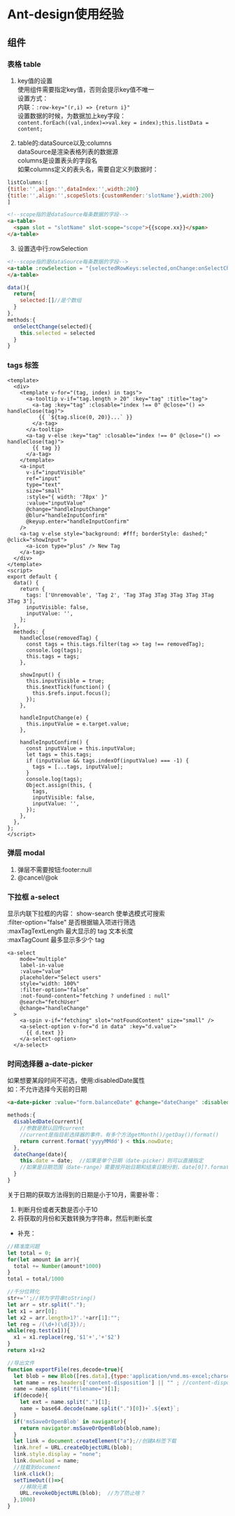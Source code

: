 # Ant-design使用经验

## 组件

### 表格 table
1. key值的设置    
使用<a-table>组件需要指定key值，否则会提示key值不唯一    
设置方式：  
内联：`:row-key="(r,i) => {return i}"`  
设置数据的时候，为数据加上key字段：`content.forEach((val,index)=>val.key = index);this.listData = content;`

2. table的:dataSource以及:columns  
dataSource是渲染表格列表的数据源  
columns是设置表头的字段名  
如果columns定义的表头名，需要自定义列数据时：
```js
listColumns:[
{title:'',align:'',dataIndex:'',width:200}
{title:'',align:'',scopeSlots:{customRender:'slotName'},width:200}
]
```
```html
<!--scope指的是dataSource每条数据的字段-->
<a-table>
  <span slot = "slotName" slot-scope="scope">{{scope.xx}}</span>
</a-table>
```

3. 设置选中行:rowSelection  
```html
<!--scope指的是dataSource每条数据的字段-->
<a-table :rowSelection = "{selectedRowKeys:selected,onChange:onSelectChange}">
</a-table>
```
```js
data(){
  return{
    selected:[]//是个数组
  }
},
methods:{
  onSelectChange(selected){
    this.selected = selected
  }
}
```

### tags 标签
```
<template>
  <div>
    <template v-for="(tag, index) in tags">
      <a-tooltip v-if="tag.length > 20" :key="tag" :title="tag">
        <a-tag :key="tag" :closable="index !== 0" @close="() => handleClose(tag)">
          {{ `${tag.slice(0, 20)}...` }}
        </a-tag>
      </a-tooltip>
      <a-tag v-else :key="tag" :closable="index !== 0" @close="() => handleClose(tag)">
        {{ tag }}
      </a-tag>
    </template>
    <a-input
      v-if="inputVisible"
      ref="input"
      type="text"
      size="small"
      :style="{ width: '78px' }"
      :value="inputValue"
      @change="handleInputChange"
      @blur="handleInputConfirm"
      @keyup.enter="handleInputConfirm"
    />
    <a-tag v-else style="background: #fff; borderStyle: dashed;" @click="showInput">
      <a-icon type="plus" /> New Tag
    </a-tag>
  </div>
</template>
<script>
export default {
  data() {
    return {
      tags: ['Unremovable', 'Tag 2', 'Tag 3Tag 3Tag 3Tag 3Tag 3Tag 3Tag 3'],
      inputVisible: false,
      inputValue: '',
    };
  },
  methods: {
    handleClose(removedTag) {
      const tags = this.tags.filter(tag => tag !== removedTag);
      console.log(tags);
      this.tags = tags;
    },

    showInput() {
      this.inputVisible = true;
      this.$nextTick(function() {
        this.$refs.input.focus();
      });
    },

    handleInputChange(e) {
      this.inputValue = e.target.value;
    },

    handleInputConfirm() {
      const inputValue = this.inputValue;
      let tags = this.tags;
      if (inputValue && tags.indexOf(inputValue) === -1) {
        tags = [...tags, inputValue];
      }
      console.log(tags);
      Object.assign(this, {
        tags,
        inputVisible: false,
        inputValue: '',
      });
    },
  },
};
</script>
```

### 弹层 modal
1. 弹层不需要按钮:footer:null  
2. @cancel/@ok  

### 下拉框 a-select  
显示内联下拉框的内容：
show-search  使单选模式可搜索  
:filter-option="false"  是否根据输入项进行筛选    
:maxTagTextLength  最大显示的 tag 文本长度  
:maxTagCount  最多显示多少个 tag  
```
<a-select
    mode="multiple"
    label-in-value
    :value="value"
    placeholder="Select users"
    style="width: 100%"
    :filter-option="false"
    :not-found-content="fetching ? undefined : null"
    @search="fetchUser"
    @change="handleChange"
  >
    <a-spin v-if="fetching" slot="notFoundContent" size="small" />
    <a-select-option v-for="d in data" :key="d.value">
      {{ d.text }}
    </a-select-option>
  </a-select>
```

### 时间选择器 a-date-picker  
如果想要某段时间不可选，使用:disabledDate属性  
如：不允许选择今天前的日期
```html
<a-date-picker :value="form.balanceDate" @change="dateChange" :disabledDate="disabledDate"></a-date-picker>
```
```js
methods:{
  disabledDate(current){
    //参数是默认回传current
    //current是指目前选择器的事件，有多个方法getMonth()/getDay()/format()
    return current.format('yyyyMMdd') < this.nowDate;
  },
  dateChange(date){
    this.date = date;  //如果是单个日期（date-picker）则可以直接指定
    //如果是日期范围（date-range）需要按开始日期和结束日期分割，date[0]?.format('yyyyMMdd');
  }
}
```
关于日期的获取方法得到的日期是小于10月，需要补零：    
1. 判断月份或者天数是否小于10  
2. 将获取的月份和天数转换为字符串，然后判断长度  

* 补充：
```js
//精准度问题
let total = 0;
for(let amount in arr){
  total += Number(amount*1000)
}
total = total/1000

//千分位转化
str+='';//转为字符串toString()
let arr = str.split(".");
let x1 = arr[0];
let x2 = arr.length>1?'.'+arr[1]:"";
let reg = /(\d+)(\d{3})/;
while(reg.test(x1)){
  x1 = x1.replace(reg,'$1'+','+'$2')
}
return x1+x2

//导出文件
function exportFile(res,decode=true){
  let blob = new Blob([res.data],{type:'application/vnd.ms-excel;charset=utf-8'})
  let name = res.headers['content-disposition'] || "" ; //content-disposition放名称
  name = name.split("filename=")[1];
  if(decode){
    let ext = name.split(".")[1];
    name = base64.decode(name.split(".")[0])+`.${ext}`;
  }
  if('msSaveOrOpenBlob' in navigator){
    return navigator.msSaveOrOpenBlob(blob,name);
  }
  let link = document.createElement("a");//创建A标签下载
  link.href = URL.createObjectURL(blob);
  link.style.display = "none";
  link.download = name;
  //挂载到document
  link.click();
  setTimeOut(()=>{
    //移除元素
    URL.revokeObjectURL(blob);  //为了防止啥？
  },1000)
}
```

